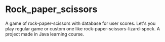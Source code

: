 # Rock_paper_scissors
A game of rock-paper-scissors with database for user scores. Let's you play regular game or custom one like rock-paper-scissors-lizard-spock. 
A project made in Java learning course.
